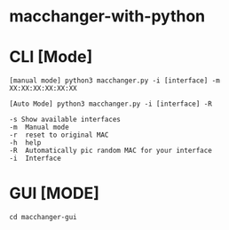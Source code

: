 # macchanger-with-python
# CLI [Mode]

```
[manual mode] python3 macchanger.py -i [interface] -m XX:XX:XX:XX:XX:XX
```

```
[Auto Mode] python3 macchanger.py -i [interface] -R
```

```
-s Show available interfaces
-m  Manual mode
-r  reset to original MAC
-h  help
-R  Automatically pic random MAC for your interface
-i  Interface
```
# GUI [MODE]

```
cd macchanger-gui
```
